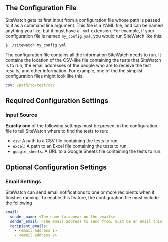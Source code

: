 ## The Configuration File

SiteWatch gets its first input from a configuration file whose path is passed to it as a command line argument. This file is a YAML file, and can be named anything you like, but it must have a `.yml` extension. For example, if your configuration file is named `my_config.yml`, you would run SiteWatch like this:
```bash
$ ./sitewatch my_config.yml
```
The configuration file contains all the information SiteWatch needs to run. It contains the location of the CSV-like file containing the tests that SiteWatch is to run, the email addresses of the people who are to receive the test results, and other information. For example, one of the the simplist configuration files might look like this:
```yaml
csv: /path/to/test/csv
```

## Required Configuration Settings

### Input Source

**Exactly one** of the following settings must be present in the configuration file to tell SiteWatch where to find the tests to run:
* `csv`: A path to a CSV file containing the tests to run.
* `excel`: A path to an Excel file containing the tests to run.
* `google_sheets`: A URL to a Google Sheets file containing the tests to run.

## Optional Configuration Settings

### Email Settings

SiteWatch can send email notifications to one or more recipients when it finishes running. To enable this feature, the configuration file must include the following
```yaml
email:
  sender_name: <The name to appear on the emails>
  sender_email: <The email address to send from; must be an email this machine can send from>
  recipient_emails: 
    - <email address 1>
    - <email address 2>
```
